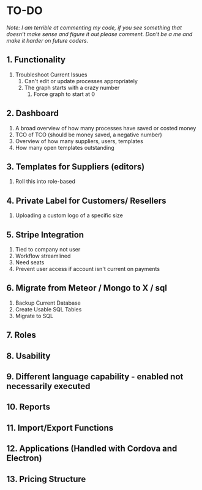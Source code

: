# TO-DO
*Note: I am terrible at commenting my code, if you see something that doesn’t make sense and figure it out please comment. Don't be a me and make it harder on future coders.*
## 1.	Functionality
1. Troubleshoot Current Issues
    1. Can't edit or update processes appropriately
    2. The graph starts with a crazy number
        1. Force graph to start at 0
## 2.	Dashboard
1.	A broad overview of how many processes have saved or costed money
2.	TCO of TCO (should be money saved, a negative number)
3.	Overview of how many suppliers, users, templates
4.	How many open templates outstanding
## 3.	Templates for Suppliers (editors)
1.	Roll this into role-based
## 4.	Private Label for Customers/ Resellers
1. Uploading a custom logo of a specific size
## 5.	Stripe Integration
1.	Tied to company not user
2.	Workflow streamlined
3.	Need seats
4.  Prevent user access if account isn't current on payments
## 6.	Migrate from Meteor / Mongo to   X / sql 
1.	Backup Current Database
2.	Create Usable SQL Tables
3.	Migrate to SQL
## 7.	Roles
## 8.	Usability
## 9.	Different language capability - enabled not necessarily executed
## 10.	Reports
## 11.	Import/Export Functions
## 12.	Applications (Handled with Cordova and Electron)
## 13.	Pricing Structure
